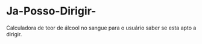 # Ja-Posso-Dirigir-
Calculadora de teor de álcool no sangue para o usuário saber se esta apto a dirigir.
